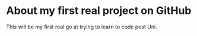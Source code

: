 # About my first real project on GitHub
This will be my first real go at trying to learn to code post Uni.

